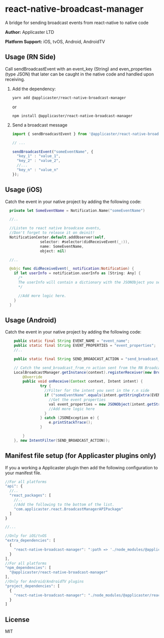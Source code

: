 # react-native-broadcast-manager

A bridge for sending broadcast events from react-native to native code

**Author:** Applicaster LTD

**Platform Support:** iOS, tvOS, Android, AndroidTV

## Usage (RN Side)

Call sendBroadcastEvent with an event_key (String) and even_properties (type JSON) that later can be caught in the native code and handled upon receiving.

1. Add the dependency:

    ```yarn add @applicaster/react-native-broadcast-manager```
  
    or 

    ```npm install @applicaster/react-native-broadcast-manager```

2. Send a broadcast message

    ```js
    import { sendBroadcastEvent } from '@applicaster/react-native-broadcast-manager';

    // ...

    sendBroadcastEvent("someEventName", {
      "key_1" : "value_1",
      "key_2" : "value_2",
      //...
      "key_n" : "value_n"
    });
    ```

## Usage (iOS)

Catch the event in your native project by adding the following code:

```swift
  private let SomeEventName = Notification.Name("someEventName")

  //..

  //Listen to react native broadcase events,
  //Don't forget to release it on deinit!
  NotificationCenter.default.addObserver(self,
                selector: #selector(didReceiveEvent(_:)),
                name: SomeEventName,
                object: nil)

  //..

  @objc func didReceiveEvent(_ notification:Notification) {
    if let userInfo = notification.userInfo as [String: Any] {
      /*
      The userInfo will contain a dictionary with the JSONObject you sent in the React-Native side.
      */

      //Add more logic here.
    }
  }
```

## Usage (Android)

Catch the event in your native project by adding the following code:

```java
    public static final String EVENT_NAME = "event_name";
    public static final String EVENT_PROPERTIES = "event_properties";
    //..

    public static final String SEND_BROADCAST_ACTION = "send_broadcast_from_rn";

    // Catch the send_broadcast_from_rn action sent from the RN Broadcast Manager
    LocalBroadcastManager.getInstance(context).registerReceiver(new BroadcastReceiver() {
        @Override
        public void onReceive(Context context, Intent intent) {
                try {
                  //Filter for the intent you sent in the r.n side
                  if ("someEventName".equals(intent.getStringExtra(EVENT_NAME))) {
                    //Get the event properties
                    val event_properties = new JSONObject(intent.getStringExtra(EVENT_PROPERTIES));
                    //Add more logic here
                  }
                } catch (JSONException e) {
                    e.printStackTrace();
                }

        }
    }, new IntentFilter(SEND_BROADCAST_ACTION));
```

## Manifest file setup (for Applicaster plugins only)

If you a working a Applicaster plugin then add the following configuration to your manifest file.

```js
//For all platforms
"api": {
  //..
  "react_packages": [
    //..
    //Add the following to the bottom of the list.
    "com.applicaster.react.BroadcastManagerAPIPackage"
  ]
}

//...

//Only for iOS/tvOS
"extra_dependencies": [
  {
    "react-native-broadcast-manager": ":path => './node_modules/@applicaster/react-native-broadcast-manager'"
  }
],
//For all platforms
"npm_dependencies": [
  "@applicaster/react-native-broadcast-manager"
],
//Only for Android/AndroidTV plugins
"project_dependencies": [
  {
    "react-native-broadcast-manager": "./node_modules/@applicaster/react-native-broadcast-manager/Android"
  }
]
```

## License

MIT

